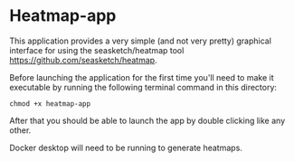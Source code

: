 # Heatmap-app

This application provides a very simple (and not very pretty) graphical interface for using the seasketch/heatmap tool <https://github.com/seasketch/heatmap>.

Before launching the application for the first time you'll need to make it executable by running the following terminal command in this directory:

`chmod +x heatmap-app`

After that you should be able to launch the app by double clicking like any other.

Docker desktop will need to be running to generate heatmaps.
